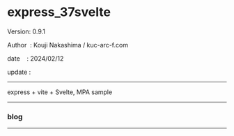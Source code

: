 ﻿# express_37svelte

 Version: 0.9.1

 Author  : Kouji Nakashima / kuc-arc-f.com

 date    : 2024/02/12

 update :

***

express + vite + Svelte, MPA sample


***
### blog

***

